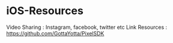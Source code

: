 # iOS-Resources

Video Sharing : Instagram, facebook, twitter etc
Link Resources : https://github.com/GottaYotta/PixelSDK
